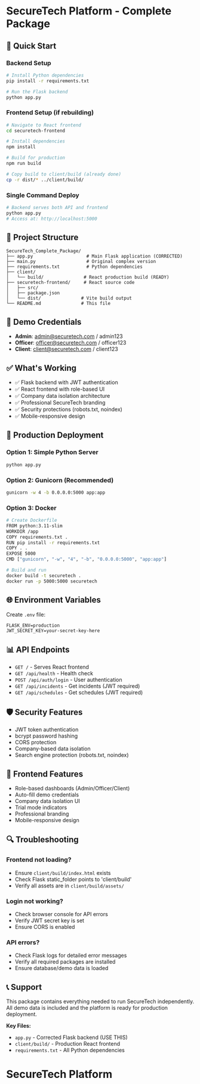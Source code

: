 # SecureTech Platform - Complete Package

## 🚀 Quick Start

### Backend Setup
```bash
# Install Python dependencies
pip install -r requirements.txt

# Run the Flask backend
python app.py
```

### Frontend Setup (if rebuilding)
```bash
# Navigate to React frontend
cd securetech-frontend

# Install dependencies
npm install

# Build for production
npm run build

# Copy build to client/build (already done)
cp -r dist/* ../client/build/
```

### Single Command Deploy
```bash
# Backend serves both API and frontend
python app.py
# Access at: http://localhost:5000
```

## 📁 Project Structure

```
SecureTech_Complete_Package/
├── app.py                    # Main Flask application (CORRECTED)
├── main.py                   # Original complex version
├── requirements.txt          # Python dependencies
├── client/
│   └── build/               # React production build (READY)
├── securetech-frontend/     # React source code
│   ├── src/
│   ├── package.json
│   └── dist/               # Vite build output
└── README.md               # This file
```

## 🔐 Demo Credentials

- **Admin**: admin@securetech.com / admin123
- **Officer**: officer@securetech.com / officer123  
- **Client**: client@securetech.com / client123

## ✅ What's Working

- ✅ Flask backend with JWT authentication
- ✅ React frontend with role-based UI
- ✅ Company data isolation architecture
- ✅ Professional SecureTech branding
- ✅ Security protections (robots.txt, noindex)
- ✅ Mobile-responsive design

## 🔧 Production Deployment

### Option 1: Simple Python Server
```bash
python app.py
```

### Option 2: Gunicorn (Recommended)
```bash
gunicorn -w 4 -b 0.0.0.0:5000 app:app
```

### Option 3: Docker
```bash
# Create Dockerfile
FROM python:3.11-slim
WORKDIR /app
COPY requirements.txt .
RUN pip install -r requirements.txt
COPY . .
EXPOSE 5000
CMD ["gunicorn", "-w", "4", "-b", "0.0.0.0:5000", "app:app"]

# Build and run
docker build -t securetech .
docker run -p 5000:5000 securetech
```

## 🌐 Environment Variables

Create `.env` file:
```
FLASK_ENV=production
JWT_SECRET_KEY=your-secret-key-here
```

## 📊 API Endpoints

- `GET /` - Serves React frontend
- `GET /api/health` - Health check
- `POST /api/auth/login` - User authentication
- `GET /api/incidents` - Get incidents (JWT required)
- `GET /api/schedules` - Get schedules (JWT required)

## 🛡️ Security Features

- JWT token authentication
- bcrypt password hashing
- CORS protection
- Company-based data isolation
- Search engine protection (robots.txt, noindex)

## 📱 Frontend Features

- Role-based dashboards (Admin/Officer/Client)
- Auto-fill demo credentials
- Company data isolation UI
- Trial mode indicators
- Professional branding
- Mobile-responsive design

## 🔍 Troubleshooting

### Frontend not loading?
- Ensure `client/build/index.html` exists
- Check Flask static_folder points to 'client/build'
- Verify all assets are in `client/build/assets/`

### Login not working?
- Check browser console for API errors
- Verify JWT secret key is set
- Ensure CORS is enabled

### API errors?
- Check Flask logs for detailed error messages
- Verify all required packages are installed
- Ensure database/demo data is loaded

## 📞 Support

This package contains everything needed to run SecureTech independently. All demo data is included and the platform is ready for production deployment.

**Key Files:**
- `app.py` - Corrected Flask backend (USE THIS)
- `client/build/` - Production React frontend
- `requirements.txt` - All Python dependencies

# SecureTech Platform

